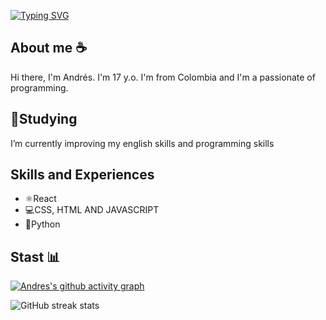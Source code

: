 [![Typing SVG](https://readme-typing-svg.herokuapp.com/?lines=Hi,+I'm+Andrés+welcome+to+my+GitHub)](https://git.io/typing-svg)

## About me ☕
Hi there, I'm Andrés.
I'm 17 y.o. I'm from Colombia and I'm a passionate of programming. 


## 🔭Studying 
I’m currently improving my english skills and programming skills 


## Skills and Experiences 
* ⚛️React 
* 💻CSS, HTML AND JAVASCRIPT 
* 🐍Python


## Stast 📊

[![Andres's github activity graph](https://activity-graph.herokuapp.com/graph?username=AndresD3v&custom_title=Andre's%20activity&hide_border=false&area_color=#171515&line=#1B5E20)](https://github.com/ashutosh00710/github-readme-activity-graph)


![GitHub streak stats](https://github-readme-streak-stats.herokuapp.com/?user=AndresD3v)  

